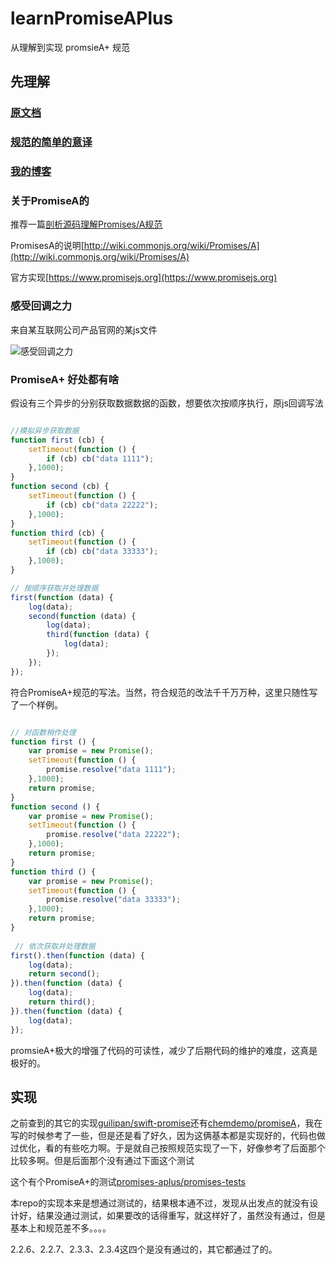 # learnPromiseAPlus

从理解到实现 promsieA+ 规范

## 先理解

### [原文档](https://github.com/promises-aplus/promises-spec)

### [规范的简单的意译](translation.md)

### [我的博客](http://www.xjp.in/?p=157)

### 关于PromiseA的
    
推荐一篇[剖析源码理解Promises/A规范](http://www.cnblogs.com/fsjohnhuang/p/4135149.html)

PromisesA的说明[http://wiki.commonjs.org/wiki/Promises/A](http://wiki.commonjs.org/wiki/Promises/A)

官方实现[https://www.promisejs.org](https://www.promisejs.org)

### 感受回调之力

来自某互联网公司产品官网的某js文件

![感受回调之力](http://www.xjp.in/wp-content/uploads/2015/10/14192467-6AD8-400D-B09D-D04440982FDD.jpg)

### PromiseA+ 好处都有啥

假设有三个异步的分别获取数据数据的函数，想要依次按顺序执行，原js回调写法

``` javascript

//模拟异步获取数据
function first (cb) {
    setTimeout(function () {
        if (cb) cb("data 1111");
    },1000);
}
function second (cb) {
    setTimeout(function () {
        if (cb) cb("data 22222");
    },1000);
}
function third (cb) {
    setTimeout(function () {
        if (cb) cb("data 33333");
    },1000);
}

// 按顺序获取并处理数据
first(function (data) {
    log(data);
    second(function (data) {
        log(data);
        third(function (data) {
            log(data);
        });
    });
});

```

符合PromiseA+规范的写法。当然，符合规范的改法千千万万种，这里只随性写了一个样例。

``` javascript

// 对函数稍作处理
function first () {
    var promise = new Promise();
    setTimeout(function () {
        promise.resolve("data 1111");
    },1000);
    return promise;
}
function second () {
    var promise = new Promise();
    setTimeout(function () {
        promise.resolve("data 22222");
    },1000);
    return promise;
}
function third () {
    var promise = new Promise();
    setTimeout(function () {
        promise.resolve("data 33333");
    },1000);
    return promise;
}
 
 // 依次获取并处理数据
first().then(function (data) {
    log(data);
    return second();
}).then(function (data) {
    log(data);
    return third();
}).then(function (data) {
    log(data);
});


```

promsieA+极大的增强了代码的可读性，减少了后期代码的维护的难度，这真是极好的。

## 实现

之前查到的其它的实现[guilipan/swift-promise](https://github.com/guilipan/swift-promise)还有[chemdemo/promiseA](https://github.com/chemdemo/promiseA)，我在写的时候参考了一些，但是还是看了好久，因为这俩基本都是实现好的，代码也做过优化，看的有些吃力啊。于是就自己按照规范实现了一下，好像参考了后面那个比较多啊。但是后面那个没有通过下面这个测试

这个有个PromiseA+的测试[promises-aplus/promises-tests](https://github.com/promises-aplus/promises-tests)

本repo的实现本来是想通过测试的，结果根本通不过，发现从出发点的就没有设计好，结果没通过测试，如果要改的话得重写，就这样好了，虽然没有通过，但是基本上和规范差不多。。。。

2.2.6、2.2.7、2.3.3、2.3.4这四个是没有通过的，其它都通过了的。

